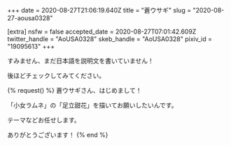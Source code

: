 +++
date = 2020-08-27T21:06:19.640Z
title = "蒼ウサギ"
slug = "2020-08-27-aousa0328"

[extra]
nsfw = false
accepted_date = 2020-08-27T07:01:42.609Z
twitter_handle = "AoUSA0328"
skeb_handle = "AoUSA0328"
pixiv_id = "19095613"
+++

すみません、まだ日本語を説明文を書いていません！

後ほどチェックしてみてください。

{% request() %}
蒼ウサギさん、はじめまして！

「小女ラムネ」の「足立甜花」を描いてお願いしたいんです。

テーマなどお任せします。

ありがとうございます！
{% end %}